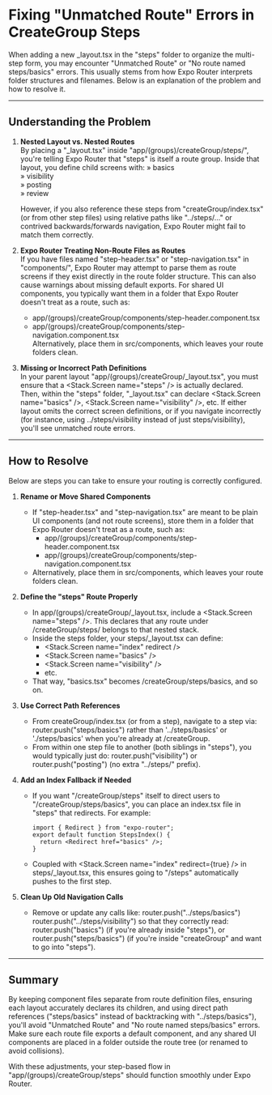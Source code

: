 # Fixing "Unmatched Route" Errors in CreateGroup Steps

When adding a new \_layout.tsx in the "steps" folder to organize the multi-step form, you may encounter "Unmatched Route" or "No route named steps/basics" errors. This usually stems from how Expo Router interprets folder structures and filenames. Below is an explanation of the problem and how to resolve it.

---

## Understanding the Problem

1. **Nested Layout vs. Nested Routes**  
   By placing a "\_layout.tsx" inside "app/(groups)/createGroup/steps/", you're telling Expo Router that "steps" is itself a route group. Inside that layout, you define child screens with:
   » basics  
   » visibility  
   » posting  
   » review

   However, if you also reference these steps from "createGroup/index.tsx" (or from other step files) using relative paths like "../steps/..." or contrived backwards/forwards navigation, Expo Router might fail to match them correctly.

2. **Expo Router Treating Non-Route Files as Routes**  
   If you have files named "step-header.tsx" or "step-navigation.tsx" in "components/", Expo Router may attempt to parse them as route screens if they exist directly in the route folder structure. This can also cause warnings about missing default exports. For shared UI components, you typically want them in a folder that Expo Router doesn't treat as a route, such as:

   - app/(groups)/createGroup/components/step-header.component.tsx
   - app/(groups)/createGroup/components/step-navigation.component.tsx  
     Alternatively, place them in src/components, which leaves your route folders clean.

3. **Missing or Incorrect Path Definitions**  
   In your parent layout "app/(groups)/createGroup/\_layout.tsx", you must ensure that a <Stack.Screen name="steps" /> is actually declared. Then, within the "steps" folder, "\_layout.tsx" can declare <Stack.Screen name="basics" />, <Stack.Screen name="visibility" />, etc. If either layout omits the correct screen definitions, or if you navigate incorrectly (for instance, using ../steps/visibility instead of just steps/visibility), you'll see unmatched route errors.

---

## How to Resolve

Below are steps you can take to ensure your routing is correctly configured.

1. **Rename or Move Shared Components**

   - If "step-header.tsx" and "step-navigation.tsx" are meant to be plain UI components (and not route screens), store them in a folder that Expo Router doesn't treat as a route, such as:
     - app/(groups)/createGroup/components/step-header.component.tsx
     - app/(groups)/createGroup/components/step-navigation.component.tsx
   - Alternatively, place them in src/components, which leaves your route folders clean.

2. **Define the "steps" Route Properly**

   - In app/(groups)/createGroup/\_layout.tsx, include a <Stack.Screen name="steps" />. This declares that any route under /createGroup/steps/ belongs to that nested stack.
   - Inside the steps folder, your steps/\_layout.tsx can define:
     - <Stack.Screen name="index" redirect />
     - <Stack.Screen name="basics" />
     - <Stack.Screen name="visibility" />
     - etc.
   - That way, "basics.tsx" becomes /createGroup/steps/basics, and so on.

3. **Use Correct Path References**

   - From createGroup/index.tsx (or from a step), navigate to a step via:
     router.push("steps/basics")
     rather than '../steps/basics' or './steps/basics' when you're already at /createGroup.
   - From within one step file to another (both siblings in "steps"), you would typically just do:
     router.push("visibility")
     or
     router.push("posting")
     (no extra "../steps/" prefix).

4. **Add an Index Fallback if Needed**

   - If you want "/createGroup/steps" itself to direct users to "/createGroup/steps/basics", you can place an index.tsx file in "steps" that redirects. For example:
     ```typescript:app/(groups)/createGroup/steps/index.tsx
     import { Redirect } from "expo-router";
     export default function StepsIndex() {
       return <Redirect href="basics" />;
     }
     ```
   - Coupled with <Stack.Screen name="index" redirect={true} /> in steps/\_layout.tsx, this ensures going to "/steps" automatically pushes to the first step.

5. **Clean Up Old Navigation Calls**
   - Remove or update any calls like:
     router.push("../steps/basics")
     router.push("../steps/visibility")
     so that they correctly read:
     router.push("basics")
     (if you're already inside "steps"), or
     router.push("steps/basics")
     (if you're inside "createGroup" and want to go into "steps").

---

## Summary

By keeping component files separate from route definition files, ensuring each layout accurately declares its children, and using direct path references ("steps/basics" instead of backtracking with "../steps/basics"), you'll avoid "Unmatched Route" and "No route named steps/basics" errors. Make sure each route file exports a default component, and any shared UI components are placed in a folder outside the route tree (or renamed to avoid collisions).

With these adjustments, your step-based flow in "app/(groups)/createGroup/steps" should function smoothly under Expo Router.
